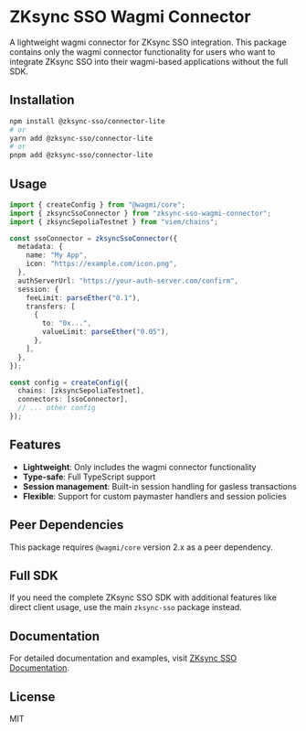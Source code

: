 # ZKsync SSO Wagmi Connector

A lightweight wagmi connector for ZKsync SSO integration. This package contains
only the wagmi connector functionality for users who want to integrate ZKsync
SSO into their wagmi-based applications without the full SDK.

## Installation

```bash
npm install @zksync-sso/connector-lite
# or
yarn add @zksync-sso/connector-lite
# or
pnpm add @zksync-sso/connector-lite
```

## Usage

```typescript
import { createConfig } from "@wagmi/core";
import { zksyncSsoConnector } from "zksync-sso-wagmi-connector";
import { zksyncSepoliaTestnet } from "viem/chains";

const ssoConnector = zksyncSsoConnector({
  metadata: {
    name: "My App",
    icon: "https://example.com/icon.png",
  },
  authServerUrl: "https://your-auth-server.com/confirm",
  session: {
    feeLimit: parseEther("0.1"),
    transfers: [
      {
        to: "0x...",
        valueLimit: parseEther("0.05"),
      },
    ],
  },
});

const config = createConfig({
  chains: [zksyncSepoliaTestnet],
  connectors: [ssoConnector],
  // ... other config
});
```

## Features

- **Lightweight**: Only includes the wagmi connector functionality
- **Type-safe**: Full TypeScript support
- **Session management**: Built-in session handling for gasless transactions
- **Flexible**: Support for custom paymaster handlers and session policies

## Peer Dependencies

This package requires `@wagmi/core` version 2.x as a peer dependency.

## Full SDK

If you need the complete ZKsync SSO SDK with additional features like direct
client usage, use the main `zksync-sso` package instead.

## Documentation

For detailed documentation and examples, visit
[ZKsync SSO Documentation](https://docs.zksync.io/build/zksync-sso).

## License

MIT
